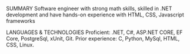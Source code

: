 SUMMARY
Software engineer with strong math skills, skilled in .NET development and have hands-on experience with HTML, CSS, Javascript frameworks

LANGUAGES & TECHNOLOGIES
Proficient: .NET, C#, ASP.NET CORE, EF Core, PostgreSql, xUnit, Git.
Prior experience: C, Python, MySql, HTML, CSS, Linux.
